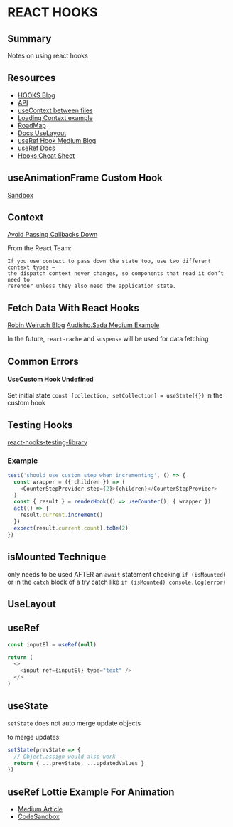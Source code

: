 # REACT HOOKS

## Summary

Notes on using react hooks

## Resources

- [HOOKS Blog](https://www.robinwieruch.de/react-hooks-fetch-data/)
- [API](https://reactjs.org/docs/hooks-reference.html#usecontext)
- [useContext between files](https://upmostly.com/tutorials/how-to-use-the-usecontext-hook-in-react/)
- [Loading Context example](https://medium.com/digio-australia/using-the-react-usecontext-hook-9f55461c4eae)
- [RoadMap](https://reactjs.org/blog/2018/11/27/react-16-roadmap.html)
- [Docs UseLayout](https://reactjs.org/docs/hooks-reference.html#uselayouteffect)
- [useRef Hook Medium Blog](https://medium.com/@rossbulat/react-using-refs-with-the-useref-hook-884ed25b5c29)
- [useRef Docs](https://reactjs.org/docs/hooks-reference.html#useref)
- [Hooks Cheat Sheet](https://blog.logrocket.com/react-hooks-cheat-sheet-unlock-solutions-to-common-problems-af4caf699e70/)

## useAnimationFrame Custom Hook

[Sandbox](https://codesandbox.io/s/ojxl32jm4z)

## Context

[Avoid Passing Callbacks Down](https://reactjs.org/docs/hooks-faq.html#how-to-avoid-passing-callbacks-down)

From the React Team:

```
If you use context to pass down the state too, use two different context types —
the dispatch context never changes, so components that read it don’t need to
rerender unless they also need the application state.
```

## Fetch Data With React Hooks

[Robin Weiruch Blog](https://www.robinwieruch.de/react-hooks-fetch-data/)
[Audisho.Sada Medium Example](https://medium.com/@audisho.sada/using-react-hooks-to-asynchronously-make-api-requests-1fdf52f797ce)

In the future, `react-cache` and `suspense` will be used for data fetching

## Common Errors

#### UseCustom Hook Undefined

Set initial state `const [collection, setCollection] = useState({})` in the
custom hook

## Testing Hooks

[react-hooks-testing-library](https://react-hooks-testing-library.com/usage/advanced-hooks)

### Example

```javascript
test('should use custom step when incrementing', () => {
  const wrapper = ({ children }) => (
    <CounterStepProvider step={2}>{children}</CounterStepProvider>
  )
  const { result } = renderHook(() => useCounter(), { wrapper })
  act(() => {
    result.current.increment()
  })
  expect(result.current.count).toBe(2)
})
```

## isMounted Technique

only needs to be used AFTER an `await` statement checking `if (isMounted)` or
in the `catch` block of a try catch like `if (isMounted) console.log(error)`

## UseLayout

## useRef

```javascript
const inputEl = useRef(null)

return (
  <>
    <input ref={inputEl} type="text" />
  </>
)
```

## useState

`setState` does not auto merge update objects

to merge updates:

```javascript
setState(prevState => {
  // Object.assign would also work
  return { ...prevState, ...updatedValues }
})
```

## useRef Lottie Example For Animation

- [Medium Article](https://medium.com/@noamgjacobsonknzi/lottie-with-react-hooks-f52de4b6a2c4)
- [CodeSandbox](https://codesandbox.io/s/lottie-demo-react-hooks-b7pg4?from-embed)
